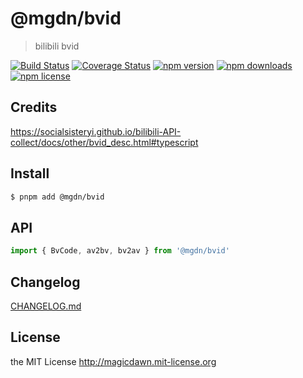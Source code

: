 # @mgdn/bvid

> bilibili bvid

[![Build Status](https://img.shields.io/github/actions/workflow/status/magicdawn/bvid/ci.yml?style=flat-square&branch=main)](https://github.com/magicdawn/bvid/actions/workflows/ci.yml)
[![Coverage Status](https://img.shields.io/codecov/c/github/magicdawn/bvid.svg?style=flat-square)](https://codecov.io/gh/magicdawn/bvid)
[![npm version](https://img.shields.io/npm/v/@mgdn/bvid.svg?style=flat-square)](https://www.npmjs.com/package/@mgdn/bvid)
[![npm downloads](https://img.shields.io/npm/dm/@mgdn/bvid.svg?style=flat-square)](https://www.npmjs.com/package/@mgdn/bvid)
[![npm license](https://img.shields.io/npm/l/@mgdn/bvid.svg?style=flat-square)](http://magicdawn.mit-license.org)

## Credits

https://socialsisteryi.github.io/bilibili-API-collect/docs/other/bvid_desc.html#typescript

## Install

```sh
$ pnpm add @mgdn/bvid
```

## API

```js
import { BvCode, av2bv, bv2av } from '@mgdn/bvid'
```

## Changelog

[CHANGELOG.md](CHANGELOG.md)

## License

the MIT License http://magicdawn.mit-license.org

